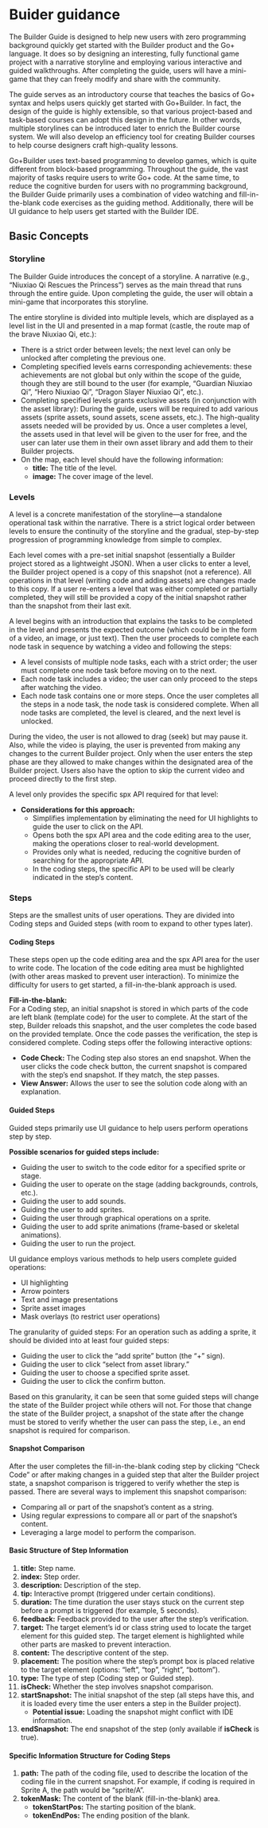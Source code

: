 # Buider guidance

The Builder Guide is designed to help new users with zero programming background quickly get started with the Builder product and the Go+ language. It does so by designing an interesting, fully functional game project with a narrative storyline and employing various interactive and guided walkthroughs. After completing the guide, users will have a mini-game that they can freely modify and share with the community.

The guide serves as an introductory course that teaches the basics of Go+ syntax and helps users quickly get started with Go+Builder. In fact, the design of the guide is highly extensible, so that various project-based and task-based courses can adopt this design in the future. In other words, multiple storylines can be introduced later to enrich the Builder course system. We will also develop an efficiency tool for creating Builder courses to help course designers craft high-quality lessons.

Go+Builder uses text-based programming to develop games, which is quite different from block-based programming. Throughout the guide, the vast majority of tasks require users to write Go+ code. At the same time, to reduce the cognitive burden for users with no programming background, the Builder Guide primarily uses a combination of video watching and fill-in-the-blank code exercises as the guiding method. Additionally, there will be UI guidance to help users get started with the Builder IDE.

## Basic Concepts

### Storyline

The Builder Guide introduces the concept of a storyline. A narrative (e.g., “Niuxiao Qi Rescues the Princess”) serves as the main thread that runs through the entire guide. Upon completing the guide, the user will obtain a mini-game that incorporates this storyline.

The entire storyline is divided into multiple levels, which are displayed as a level list in the UI and presented in a map format (castle, the route map of the brave Niuxiao Qi, etc.):

- There is a strict order between levels; the next level can only be unlocked after completing the previous one.
- Completing specified levels earns corresponding achievements: these achievements are not global but only within the scope of the guide, though they are still bound to the user (for example, “Guardian Niuxiao Qi”, “Hero Niuxiao Qi”, “Dragon Slayer Niuxiao Qi”, etc.).
- Completing specified levels grants exclusive assets (in conjunction with the asset library): During the guide, users will be required to add various assets (sprite assets, sound assets, scene assets, etc.). The high-quality assets needed will be provided by us. Once a user completes a level, the assets used in that level will be given to the user for free, and the user can later use them in their own asset library and add them to their Builder projects.
- On the map, each level should have the following information:
  - **title:** The title of the level.
  - **image:** The cover image of the level.

### Levels

A level is a concrete manifestation of the storyline—a standalone operational task within the narrative. There is a strict logical order between levels to ensure the continuity of the storyline and the gradual, step-by-step progression of programming knowledge from simple to complex.

Each level comes with a pre-set initial snapshot (essentially a Builder project stored as a lightweight JSON). When a user clicks to enter a level, the Builder project opened is a copy of this snapshot (not a reference). All operations in that level (writing code and adding assets) are changes made to this copy. If a user re-enters a level that was either completed or partially completed, they will still be provided a copy of the initial snapshot rather than the snapshot from their last exit.

A level begins with an introduction that explains the tasks to be completed in the level and presents the expected outcome (which could be in the form of a video, an image, or just text). Then the user proceeds to complete each node task in sequence by watching a video and following the steps:

- A level consists of multiple node tasks, each with a strict order; the user must complete one node task before moving on to the next.
- Each node task includes a video; the user can only proceed to the steps after watching the video.
- Each node task contains one or more steps. Once the user completes all the steps in a node task, the node task is considered complete. When all node tasks are completed, the level is cleared, and the next level is unlocked.

During the video, the user is not allowed to drag (seek) but may pause it. Also, while the video is playing, the user is prevented from making any changes to the current Builder project. Only when the user enters the step phase are they allowed to make changes within the designated area of the Builder project. Users also have the option to skip the current video and proceed directly to the first step.

A level only provides the specific spx API required for that level:

- **Considerations for this approach:**
  - Simplifies implementation by eliminating the need for UI highlights to guide the user to click on the API.
  - Opens both the spx API area and the code editing area to the user, making the operations closer to real-world development.
  - Provides only what is needed, reducing the cognitive burden of searching for the appropriate API.
  - In the coding steps, the specific API to be used will be clearly indicated in the step’s content.

### Steps

Steps are the smallest units of user operations. They are divided into Coding steps and Guided steps (with room to expand to other types later).

#### Coding Steps

These steps open up the code editing area and the spx API area for the user to write code. The location of the code editing area must be highlighted (with other areas masked to prevent user interaction). To minimize the difficulty for users to get started, a fill-in-the-blank approach is used.

**Fill-in-the-blank:**  
For a Coding step, an initial snapshot is stored in which parts of the code are left blank (template code) for the user to complete. At the start of the step, Builder reloads this snapshot, and the user completes the code based on the provided template. Once the code passes the verification, the step is considered complete. Coding steps offer the following interactive options:

- **Code Check:** The Coding step also stores an end snapshot. When the user clicks the code check button, the current snapshot is compared with the step’s end snapshot. If they match, the step passes.
- **View Answer:** Allows the user to see the solution code along with an explanation.

#### Guided Steps

Guided steps primarily use UI guidance to help users perform operations step by step.

**Possible scenarios for guided steps include:**

- Guiding the user to switch to the code editor for a specified sprite or stage.
- Guiding the user to operate on the stage (adding backgrounds, controls, etc.).
- Guiding the user to add sounds.
- Guiding the user to add sprites.
- Guiding the user through graphical operations on a sprite.
- Guiding the user to add sprite animations (frame-based or skeletal animations).
- Guiding the user to run the project.

UI guidance employs various methods to help users complete guided operations:

- UI highlighting
- Arrow pointers
- Text and image presentations
- Sprite asset images
- Mask overlays (to restrict user operations)

The granularity of guided steps: For an operation such as adding a sprite, it should be divided into at least four guided steps:

- Guiding the user to click the “add sprite” button (the “+” sign).
- Guiding the user to click “select from asset library.”
- Guiding the user to choose a specified sprite asset.
- Guiding the user to click the confirm button.

Based on this granularity, it can be seen that some guided steps will change the state of the Builder project while others will not. For those that change the state of the Builder project, a snapshot of the state after the change must be stored to verify whether the user can pass the step, i.e., an end snapshot is required for comparison.

#### Snapshot Comparison

After the user completes the fill-in-the-blank coding step by clicking “Check Code” or after making changes in a guided step that alter the Builder project state, a snapshot comparison is triggered to verify whether the step is passed. There are several ways to implement this snapshot comparison:

- Comparing all or part of the snapshot’s content as a string.
- Using regular expressions to compare all or part of the snapshot’s content.
- Leveraging a large model to perform the comparison.

#### Basic Structure of Step Information

1. **title:** Step name.
2. **index:** Step order.
3. **description:** Description of the step.
4. **tip:** Interactive prompt (triggered under certain conditions).
5. **duration:** The time duration the user stays stuck on the current step before a prompt is triggered (for example, 5 seconds).
6. **feedback:** Feedback provided to the user after the step’s verification.
7. **target:** The target element’s id or class string used to locate the target element for this guided step. The target element is highlighted while other parts are masked to prevent interaction.
8. **content:** The descriptive content of the step.
9. **placement:** The position where the step’s prompt box is placed relative to the target element (options: “left”, “top”, “right”, “bottom”).
10. **type:** The type of step (Coding step or Guided step).
11. **isCheck:** Whether the step involves snapshot comparison.
12. **startSnapshot:** The initial snapshot of the step (all steps have this, and it is loaded every time the user enters a step in the Builder project).
    - **Potential issue:** Loading the snapshot might conflict with IDE information.
13. **endSnapshot:** The end snapshot of the step (only available if **isCheck** is true).

#### Specific Information Structure for Coding Steps

1. **path:** The path of the coding file, used to describe the location of the coding file in the current snapshot. For example, if coding is required in Sprite A, the path would be “sprite/A”.
2. **tokenMask:** The content of the blank (fill-in-the-blank) area.
   - **tokenStartPos:** The starting position of the blank.
   - **tokenEndPos:** The ending position of the blank.